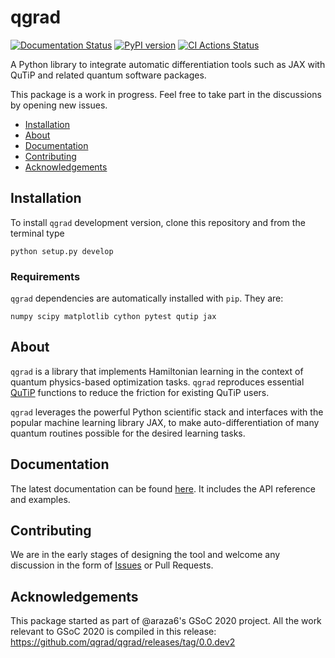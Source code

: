 # qgrad

[![Documentation Status](https://readthedocs.org/projects/qgrad/badge/?version=latest)](https://qgrad.readthedocs.io/en/latest/?badge=latest)
[![PyPI version](https://badge.fury.io/py/qgrad.svg)](https://badge.fury.io/py/qgrad)
[![CI Actions Status](https://github.com/qgrad/qgrad/workflows/CI/badge.svg)](https://github.com/qgrad/qgrad/actions)

A Python library to integrate automatic differentiation tools such as JAX with QuTiP and related quantum software packages.

This package is a work in progress. Feel free to take part in the discussions by opening new issues.

- [Installation](#installation)
- [About](#about)
- [Documentation](#documentation)
- [Contributing](#contributing)
- [Acknowledgements](#acknowledgements)


## Installation

To install ``qgrad`` development version, clone this repository and from the terminal type

```
python setup.py develop
```

### Requirements
``qgrad`` dependencies are automatically installed with `pip`. They are:

``numpy scipy matplotlib cython pytest qutip jax``


## About

``qgrad`` is a library that implements Hamiltonian learning in the context of quantum physics-based optimization tasks.
 ``qgrad`` reproduces essential [QuTiP](http://qutip.org/) functions to reduce the friction for existing QuTiP users.


``qgrad`` leverages the powerful Python scientific stack and interfaces with the popular machine learning library JAX, to make auto-differentiation of many quantum routines possible for the desired learning tasks.

## Documentation
The latest documentation can be found [here](https://qgrad.readthedocs.io/en/latest). It includes the API reference and examples.


## Contributing
We are in the early stages of designing the tool and welcome any discussion in the form of [Issues](https://github.com/qgrad/qgrad/issues/new) or Pull Requests.

## Acknowledgements
This package started as part of @araza6's GSoC 2020 project. 
All the work relevant to GSoC 2020 is compiled in
this release: https://github.com/qgrad/qgrad/releases/tag/0.0.dev2

